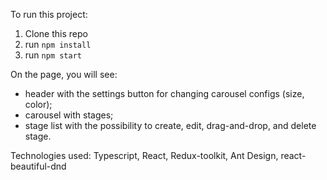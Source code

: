 To run this project:
1. Clone this repo
2. run `npm install`
3. run `npm start`

On the page, you will see:
- header with the settings button for changing carousel configs (size, color);
- carousel with stages;
- stage list with the possibility to create, edit, drag-and-drop, and delete stage.

Technologies used: Typescript, React, Redux-toolkit, Ant Design, react-beautiful-dnd
